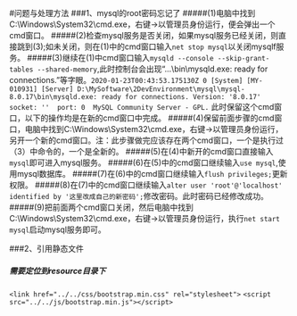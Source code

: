 #问题与处理方法
###1、mysql的root密码忘记了
#####(1)电脑中找到C:\Windows\System32\cmd.exe，右键->以管理员身份运行，便会弹出一个cmd窗口。
#####(2)检查mysql服务是否关闭，如果mysql服务已经关闭，则直接跳到(3);如未关闭，则在(1)中的cmd窗口输入`net stop mysql`以关闭mysqlf服务。
#####(3)继续在(1)中cmd窗口输入`mysqld --console --skip-grant-tables --shared-memory`,此时控制台会出现“...\bin\mysqld.exe: ready for connections.”等字眼。`2020-01-23T00:43:53.175130Z 0 [System] [MY-010931] [Server] D:\MySoftware\2DevEnvironment\mysql\mysql-8.0.17\bin\mysqld.exe: ready for connections. Version: '8.0.17'  socket: ''  port: 0  MySQL Community Server - GPL.`  此时保留这个cmd窗口，以下的操作均是在新的cmd窗口中完成。
#####(4)保留前面步骤的cmd窗口，电脑中找到C:\Windows\System32\cmd.exe，右键->以管理员身份运行，另开一个新的cmd窗口。注：此步骤做完应该存在两个cmd窗口，一个是执行过（3）中命令的，一个是全新的。
#####(5)在(4)中新开的cmd窗口直接输入`mysql`即可进入mysql服务。
#####(6)在(5)中的cmd窗口继续输入`use mysql`,使用mysql数据库。
#####(7)在(6)中的cmd窗口继续输入`flush privileges;`更新权限。
#####(8)在(7)中的cmd窗口继续输入`alter user 'root'@'localhost' identified by '这里改成自己的新密码';`修改密码。此时密码已经修改成功。
#####(9)把前面两个cmd窗口关闭，然后电脑中找到C:\Windows\System32\cmd.exe，右键->以管理员身份运行，执行`net start mysql`启动mysql服务即可。
                                                                           
###2、引用静态文件
##### 需要定位到resource目录下
`<link href="../../css/bootstrap.min.css" rel="stylesheet">`
`<script src="../../js/bootstrap.min.js"></script>`
